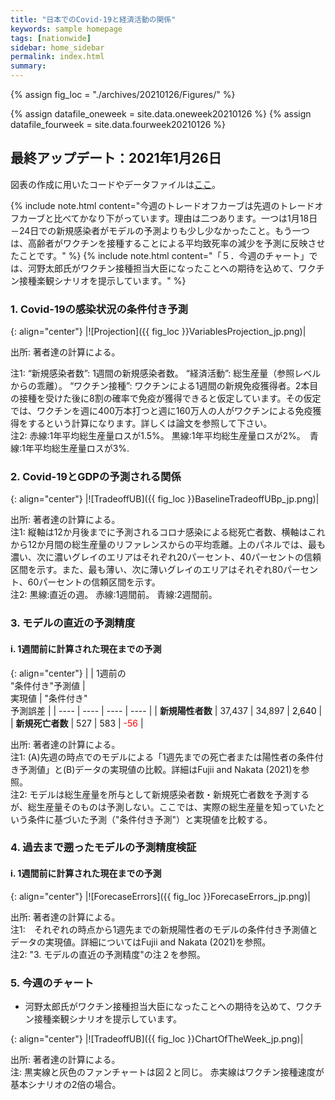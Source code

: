 ```yaml
---
title: "日本でのCovid-19と経済活動の関係"
keywords: sample homepage
tags: [nationwide]
sidebar: home_sidebar
permalink: index.html
summary:
---
```


{% assign fig_loc = "./archives/20210126/Figures/" %}
<!-- csv files must be in the "_data" folder -->
{% assign datafile_oneweek = site.data.oneweek20210126 %}
{% assign datafile_fourweek = site.data.fourweek20210126 %}

## 最終アップデート：2021年1月26日

図表の作成に用いたコードやデータファイルは[ここ](https://github.com/Covid19OutputJapan/Covid19OutputJapan.github.io/tree/main/archives/)。

{% include note.html content="今週のトレードオフカーブは先週のトレードオフカーブと比べてかなり下がっています。理由は二つあります。一つは1月18日－24日での新規感染者がモデルの予測よりも少し少なかったこと。もう一つは、高齢者がワクチンを接種することによる平均致死率の減少を予測に反映させたことです。" %}
{% include note.html content="「５．今週のチャート」では、河野太郎氏がワクチン接種担当大臣になったことへの期待を込めて、ワクチン接種楽観シナリオを提示しています。" %}

### 1. Covid-19の感染状況の条件付き予測

{: align="center"}
|![Projection]({{ fig_loc }}VariablesProjection_jp.png)|

出所: 著者達の計算による。<br>
<!--注1: "New infections": 1週間の新規感染者数。 "Output (deviation from reference level)": 総生産量（参照レベルからの乖離）。 "Effective reproduction number": 実効再生産数。 "Newly vaccinated persons": 1週間の新規免疫獲得者。<br>-->
注1: “新規感染者数”: 1週間の新規感染者数。 “経済活動”: 総生産量（参照レベルからの乖離）。  “ワクチン接種”: ワクチンによる1週間の新規免疫獲得者。2本目の接種を受けた後に8割の確率で免疫が獲得できると仮定しています。その仮定では、ワクチンを週に400万本打つと週に160万人の人がワクチンによる免疫獲得をするという計算になります。詳しくは論文を参照して下さい。<br>
注2: 赤線:1年平均総生産量ロスが1.5%。 黒線:1年平均総生産量ロスが2%。　青線:1年平均総生産量ロスが3%.

### 2. Covid-19とGDPの予測される関係

{: align="center"}
|![TradeoffUB]({{ fig_loc }}BaselineTradeoffUBp_jp.png)|

出所: 著者達の計算による。<br>
注1: 縦軸は12か月後までに予測されるコロナ感染による総死亡者数、横軸はこれから12か月間の総生産量のリファレンスからの平均乖離。上のパネルでは、最も濃い、次に濃いグレイのエリアはそれぞれ20パーセント、40パーセントの信頼区間を示す。また、最も薄い、次に薄いグレイのエリアはそれぞれ80パーセント、60パーセントの信頼区間を示す。<br>
注2: 黒線:直近の週。 赤線:1週間前。 青線:2週間前。

### 3. モデルの直近の予測精度

#### i. 1週間前に計算された現在までの予測

<!--
{: align="center"}
<table>
  {% for row in datafile_oneweek %}
    {% if forloop.first %}
      <tr><th></th>
      <th> "Conditional"<br>forecast<br>from last week </th>
      <th> <br><br>Actual </th>
      <th> <br>"Conditional"<br>forecast error </th>
      </tr>
    {% endif %}
    <tr>
      {% for pair in row %}
        <td>
        {% if forloop.first %}
          <b>{{ pair[1] }}</b>
        {% else %}
          {% assign temp = pair[1] | plus:0 %}
          {% if temp > 0 %}
            <span style="color: black; ">{{ pair[1] }}</span>
          {% else %}
            <span style="color: red; ">{{ pair[1] }}</span>
          {% endif %}
        {% endif %}
        </td>
      {% endfor %}
    </tr>
  {% endfor %}
</table>
-->

{: align="center"}
|    | 1週前の<br>"条件付き"予測値 | <br>実現値 | "条件付き"<br>予測誤差 |
| ---- | ---- | ---- | ---- |
| **新規陽性者数** | 37,437   |  34,897  | <span style="color: black; ">2,640</span> |
| **新規死亡者数** |   527  | 583  | <span style="color: red; ">-56</span> |

出所: 著者達の計算による。<br>
注1: (A)先週の時点でのモデルによる「1週先までの死亡者または陽性者の条件付き予測値」と(B)データの実現値の比較。詳細はFujii and Nakata (2021)を参照。<br>
注2: モデルは総生産量を所与として新規感染者数・新規死亡者数を予測するが、総生産量そのものは予測しない。ここでは、実際の総生産量を知っていたという条件に基づいた予測（"条件付き予測"）と実現値を比較する。

<!--
#### ii. 4週間前に計算された現在までの予測

{: align="center"}
<table>
  {% for row in datafile_fourweek %}
    {% if forloop.first %}
    <tr><th></th>
    <th> "Conditional"<br>forecast<br>from 4 weeks ago </th>
    <th> <br><br>Actual </th>
    <th> <br>"Conditional"<br>forecast error </th>
    </tr>
    {% endif %}
    <tr>
      {% for pair in row %}
        <td>
        {% if forloop.first %}
          <b>{{ pair[1] }}</b>
        {% else %}
          {% assign temp = pair[1] | plus:0 %}
          {% if temp > 0 %}
            <span style="color: black; ">{{ pair[1] }}</span>
          {% else %}
            <span style="color: red; ">{{ pair[1] }}</span>
          {% endif %}
        {% endif %}
        </td>
      {% endfor %}
    </tr>
  {% endfor %}
</table>

{: align="center"}
|    | 4週前の<br>"条件付き"予測値 | <br>実現値 | "条件付き"<br>予測誤差 |
| ---- | ---- | ---- | ---- |
| **新規陽性者数** |  83,138  |  129,454  | <span style="color: red; ">-46,315</span> |
| **新規死亡者数** |   1,004 | 1,459      | <span style="color: red; ">-454</span> |

出所: 著者達の計算による。<br>
注1:　(A)4週間前の時点でのモデルによる「４週先までの死亡者または陽性者の条件付き予測値」と(B)データの実現値の比較。詳細はFujii and Nakata (2021)を参照。<br>
注2: モデルは総生産量を所与として新規感染者数・新規死亡者数を予測するが、総生産量そのものは予測しない。ここでは、実際の総生産量を知っていたという条件に基づいた予測（"条件付き予測"）と実現値を比較する。
-->

### 4. 過去まで遡ったモデルの予測精度検証

#### i. 1週間前に計算された現在までの予測

{: align="center"}
|![ForecaseErrors]({{ fig_loc }}ForecaseErrors_jp.png)|

出所: 著者達の計算による。<br>
注1:　それぞれの時点から1週先までの新規陽性者のモデルの条件付き予測値とデータの実現値。詳細についてはFujii and Nakata (2021)を参照。<br>
注2: "3. モデルの直近の予測精度"の注２を参照。

<!--
#### 新規陽性者数

{: align="center"}
|![ForecastErrorsN]({{ fig_loc }}ForecastErrorsN.png)|

出所: 著者達の計算による。<br>
注1:　One-week horizonはそれぞれの時点から1週先までの新規陽性者のモデルの条件付き予測値とデータの実現値。Four-week horizonはそれぞれの時点から4週先までの新規陽性者のモデルの条件付き予測値とデータの実現値。詳細についてはFujii and Nakata (2021)を参照。<br>
注2: "3. モデルの直近の予測精度"の注２を参照。

#### 新規死亡者数

{: align="center"}
|![ForecastErrorsD]({{ fig_loc }}ForecastErrorsD.png)|

出所: 著者達の計算による。<br>
注1:　One-week horizonはそれぞれの時点から1週先までの新規死亡者のモデルの条件付き予測値とデータの実現値。Four-week horizonはそれぞれの時点から4週先までの新規死亡者のモデルの条件付き予測値とデータの実現値。詳細についてはFujii and Nakata (2021)を参照。<br>
注2: "3. モデルの直近の予測精度"の注２を参照。
-->

### 5. 今週のチャート

- 河野太郎氏がワクチン接種担当大臣になったことへの期待を込めて、ワクチン接種楽観シナリオを提示しています。

{: align="center"}
|![TradeoffUB]({{ fig_loc }}ChartOfTheWeek_jp.png)|

出所: 著者達の計算による。<br>
注: 黒実線と灰色のファンチャートは図２と同じ。 赤実線はワクチン接種速度が基本シナリオの2倍の場合。
